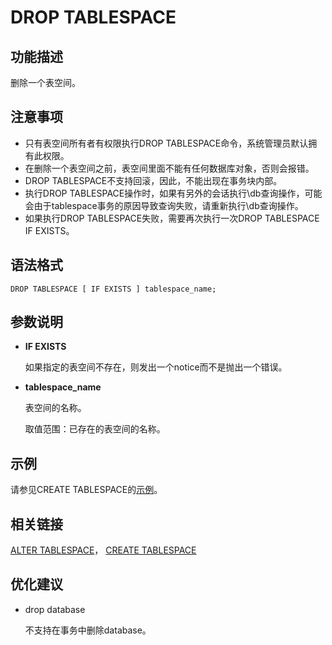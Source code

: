 # DROP TABLESPACE<a name="ZH-CN_TOPIC_0242370617"></a>

## 功能描述<a name="zh-cn_topic_0237122153_zh-cn_topic_0059779073_s73f8a05d2e0248f18e34a613fcde3fb6"></a>

删除一个表空间。

## 注意事项<a name="zh-cn_topic_0237122153_zh-cn_topic_0059779073_s8573862b21234deaa562c0502d4cae55"></a>

-   只有表空间所有者有权限执行DROP TABLESPACE命令，系统管理员默认拥有此权限。
-   在删除一个表空间之前，表空间里面不能有任何数据库对象，否则会报错。
-   DROP TABLESPACE不支持回滚，因此，不能出现在事务块内部。
-   执行DROP TABLESPACE操作时，如果有另外的会话执行\\db查询操作，可能会由于tablespace事务的原因导致查询失败，请重新执行\\db查询操作。
-   如果执行DROP TABLESPACE失败，需要再次执行一次DROP TABLESPACE IF EXISTS。

## 语法格式<a name="zh-cn_topic_0237122153_zh-cn_topic_0059779073_s6c3564e4565e4a808f931d50ab12c041"></a>

```
DROP TABLESPACE [ IF EXISTS ] tablespace_name;
```

## 参数说明<a name="zh-cn_topic_0237122153_zh-cn_topic_0059779073_sd3609e09c22149eba3e6e64c989573b6"></a>

-   **IF EXISTS**

    如果指定的表空间不存在，则发出一个notice而不是抛出一个错误。

-   **tablespace\_name**

    表空间的名称。

    取值范围：已存在的表空间的名称。


## 示例<a name="zh-cn_topic_0237122153_zh-cn_topic_0059779073_sbcb08a6a5edc433b951080b230808c35"></a>

请参见CREATE TABLESPACE的[示例](CREATE-TABLESPACE.md#zh-cn_topic_0237122120_zh-cn_topic_0059777670_s4e5e97caa377440d87fad0d49b56323e)。

## 相关链接<a name="zh-cn_topic_0237122153_zh-cn_topic_0059779073_s5f1d0e75c90d465fadd639b26f10ab64"></a>

[ALTER TABLESPACE](ALTER-TABLESPACE.md#ZH-CN_TOPIC_0242370542)，  [CREATE TABLESPACE](CREATE-TABLESPACE.md)

## 优化建议<a name="zh-cn_topic_0237122153_zh-cn_topic_0059779073_section29255108114255"></a>

-   drop database

    不支持在事务中删除database。


